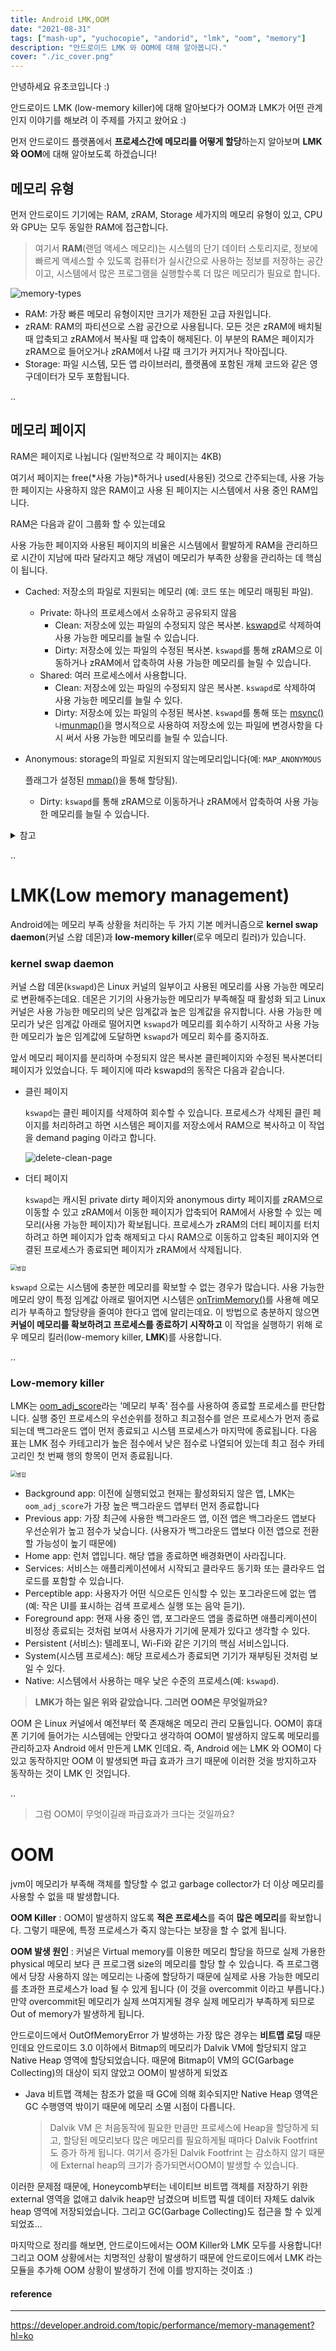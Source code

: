 ```yaml
---
title: Android LMK,OOM
date: "2021-08-31"
tags: ["mash-up", "yuchocopie", "andorid", "lmk", "oom", "memory"]
description: "안드로이드 LMK 와 OOM에 대해 알아봅니다."
cover: "./ic_cover.png"
---
```


안녕하세요 유초코입니다 :)

안드로이드 LMK (low-memory killer)에 대해 알아보다가 OOM과 LMK가 어떤 관계인지 이야기를 해보려 이 주제를 가지고 왔어요 :)

먼저 안드로이드 플랫폼에서 **프로세스간에 메모리를 어떻게 할당**하는지 알아보며 **LMK와 OOM**에 대해 알아보도록 하겠습니다!

## 메모리 유형

먼저 안드로이드 기기에는 RAM, zRAM, Storage 세가지의 메모리 유형이 있고, CPU와 GPU는 모두 동일한 RAM에 접근합니다.

> 여기서 **RAM**(랜덤 액세스 메모리)는 시스템의 단기 데이터 스토리지로, 정보에 빠르게 액세스할 수 있도록 컴퓨터가 실시간으로 사용하는 정보를 저장하는 공간이고, 시스템에서 많은 프로그램을 실행할수록 더 많은 메모리가 필요로 합니다.

![memory-types](./memory-types.svg)

- RAM: 가장 빠른 메모리 유형이지만 크기가 제한된 고급 자원입니다.
- zRAM: RAM의 파티션으로 스왑 공간으로 사용됩니다. 모든 것은 zRAM에 배치될 때 압축되고 zRAM에서 복사될 때 압축이 해제된다. 이 부분의 RAM은 페이지가 zRAM으로 들어오거나 zRAM에서 나갈 때 크기가 커지거나 작아집니다.
- Storage: 파일 시스템, 모든 앱 라이브러리, 플랫폼에 포함된 개체 코드와 같은 영구데이터가 모두 포함됩니다.

..

## 메모리 페이지

RAM은 페이지로 나뉩니다 (일반적으로 각 페이지는 4KB)

여기서 페이지는 free(*사용 가능)*하거나 used(사용된) 것으로 간주되는데, 사용 가능한 페이지는 사용하지 않은 RAM이고 사용 된 페이지는 시스템에서 사용 중인 RAM입니다.

RAM은 다음과 같이 그룹화 할 수 있는데요

사용 가능한 페이지와 사용된 페이지의 비율은 시스템에서 활발하게 RAM을 관리하므로 시간이 지남에 따라 달라지고 해당 개념이 메모리가 부족한 상황을 관리하는 데 핵심이 됩니다.

- Cached: 저장소의 파일로 지원되는 메모리 (예: 코드 또는 메모리 매핑된 파일).

  - Private: 하나의 프로세스에서 소유하고 공유되지 않음
    - Clean: 저장소에 있는 파일의 수정되지 않은 복사본. [kswapd](https://developer.android.com/topic/performance/memory-management?hl=ko#kswapd)로 삭제하여 사용 가능한 메모리를 늘릴 수 있습니다.
    - Dirty: 저장소에 있는 파일의 수정된 복사본. `kswapd`를 통해 zRAM으로 이동하거나 zRAM에서 압축하여 사용 가능한 메모리를 늘릴 수 있습니다.
  - Shared: 여러 프로세스에서 사용합니다.
    - Clean: 저장소에 있는 파일의 수정되지 않은 복사본. `kswapd`로 삭제하여 사용 가능한 메모리를 늘릴 수 있다.
    - Dirty: 저장소에 있는 파일의 수정된 복사본. `kswapd`를 통해 또는 [msync()](<https://developer.android.com/reference/android/system/Os?hl=ko#msync(long,%2520long,%2520int)>)`나`[munmap()](<https://developer.android.com/reference/android/system/Os?hl=ko#munmap(long,%2520long)>)을 명시적으로 사용하여 저장소에 있는 파일에 변경사항을 다시 써서 사용 가능한 메모리를 늘릴 수 있습니다.

- Anonymous: storage의 파일로 지원되지 않는메모리입니다(예: `MAP_ANONYMOUS`

  플래그가 설정된 [mmap()](<https://developer.android.com/reference/android/system/Os?hl=ko#mmap(long,%2520long,%2520int,%2520int,%2520java.io.FileDescriptor,%2520long)>)을 통해 할당됨).

  - Dirty: `kswapd`를 통해 zRAM으로 이동하거나 zRAM에서 압축하여 사용 가능한 메모리를 늘릴 수 있습니다.

<details>
<summary>참고</summary>
<div markdown="1">

클린 페이지에는 저장소에 있는 파일(또는 파일의 일부)의 정확한 복사본이 포함됩니다. 클린 페이지가 더 이상 파일의 정확한 복사본을 포함하지 않을 때 더티 페이지가 됩니다(예: 애플리케이션 작업의 결과로). 클린 페이지는 저장소의 데이터를 사용하여 항상 다시 생성할 수 있기 때문에 삭제할 수 있습니다. 하지만 더티 페이지는 삭제할 수 없으며 삭제하면 데이터가 손실될 수 있습니다.

</div>
</details>

..

# LMK(Low memory management)

Android에는 메모리 부족 상황을 처리하는 두 가지 기본 메커니즘으로 **kernel swap daemon**(커널 스왑 데몬)과 **low-memory killer**(로우 메모리 킬러)가 있습니다.

### kernel swap daemon

커널 스왑 데몬(`kswapd`)은 Linux 커널의 일부이고 사용된 메모리를 사용 가능한 메모리로 변환해주는데요. 데몬은 기기의 사용가능한 메모리가 부족해질 때 활성화 되고 Linux 커널은 사용 가능한 메모리의 낮은 임계값과 높은 임계값을 유지합니다. 사용 가능한 메모리가 낮은 임계값 아래로 떨어지면 `kswapd`가 메모리를 회수하기 시작하고 사용 가능한 메모리가 높은 임계값에 도달하면 `kswapd`가 메모리 회수를 중지하죠.

앞서 메모리 페이지를 분리하며 수정되지 않은 복사본 클린페이지와 수정된 복사본더티페이지가 있었습니다. 두 페이지에 따라 kswapd의 동작은 다음과 같습니다.

- 클린 페이지

  `kswapd`는 클린 페이지를 삭제하여 회수할 수 있습니다. 프로세스가 삭제된 클린 페이지를 처리하려고 하면 시스템은 페이지를 저장소에서 RAM으로 복사하고 이 작업을 demand paging 이라고 합니다.

  ![delete-clean-page](./delete-clean-page.svg)

- 더티 페이지

  `kswapd`는 캐시된 private dirty 페이지와 anonymous dirty 페이지를 zRAM으로 이동할 수 있고 zRAM에서 이동한 페이지가 압축되어 RAM에서 사용할 수 있는 메모리(사용 가능한 페이지)가 확보됩니다. 프로세스가 zRAM의 더티 페이지를 터치하려고 하면 페이지가 압축 해제되고 다시 RAM으로 이동하고 압축된 페이지와 연결된 프로세스가 종료되면 페이지가 zRAM에서 삭제됩니다.

<img src="./compressed-dirty-page.svg" alt="병합" style="zoom:60%;" />

`kswapd` 으로는 시스템에 충분한 메모리를 확보할 수 없는 경우가 많습니다. 사용 가능한 메모리 양이 특정 임계값 아래로 떨어지면 시스템은 [onTrimMemory()](<https://developer.android.com/reference/android/content/ComponentCallbacks2?hl=ko#onTrimMemory(int)>)를 사용해 메모리가 부족하고 할당량을 줄여야 한다고 앱에 알리는데요. 이 방법으로 충분하지 않으면 **커널이 메모리를 확보하려고 프로세스를 종료하기 시작하고** 이 작업을 실행하기 위해 로우 메모리 킬러(low-memory killer, **LMK**)를 사용합니다.

..

### Low-memory killer

LMK는 [oom_adj_score](https://android.googlesource.com/platform/system/core/+/master/lmkd/README.md)라는 '메모리 부족' 점수를 사용하여 종료할 프로세스를 판단합니다. 실행 중인 프로세스의 우선순위를 정하고 최고점수를 얻은 프로세스가 먼저 종료되는데 백그라운드 앱이 먼저 종료되고 시스템 프로세스가 마지막에 종료됩니다. 다음 표는 LMK 점수 카테고리가 높은 점수에서 낮은 점수로 나열되어 있는데 최고 점수 카테고리인 첫 번째 행의 항목이 먼저 종료됩니다.

<img src="./lmk-process-order.svg" alt="병합" style="zoom:60%;" />

- Background app: 이전에 실행되었고 현재는 활성화되지 않은 앱, LMK는 `oom_adj_score`가 가장 높은 백그라운드 앱부터 먼저 종료합니다
- Previous app: 가장 최근에 사용한 백그라운드 앱, 이전 앱은 백그라운드 앱보다 우선순위가 높고 점수가 낮습니다. (사용자가 백그라운드 앱보다 이전 앱으로 전환할 가능성이 높기 때문에)
- Home app: 런처 앱입니다. 해당 앱을 종료하면 배경화면이 사라집니다.
- Services: 서비스는 애플리케이션에서 시작되고 클라우드 동기화 또는 클라우드 업로드를 포함할 수 있습니다.
- Perceptible app: 사용자가 어떤 식으로든 인식할 수 있는 포그라운드에 없는 앱 (예: 작은 UI를 표시하는 검색 프로세스 실행 또는 음악 듣기).
- Foreground app: 현재 사용 중인 앱, 포그라운드 앱을 종료하면 애플리케이션이 비정상 종료되는 것처럼 보여서 사용자가 기기에 문제가 있다고 생각할 수 있다.
- Persistent (서비스): 텔레포니, Wi-Fi와 같은 기기의 핵심 서비스입니다.
- System(시스템 프로세스): 해당 프로세스가 종료되면 기기가 재부팅된 것처럼 보일 수 있다.
- Native: 시스템에서 사용하는 매우 낮은 수준의 프로세스(예: `kswapd`).

> **LMK가 하는 일은 위와 같았습니다. 그러면 OOM은 무엇일까요?**

OOM 은 Linux 커널에서 예전부터 쭉 존재해온 메모리 관리 모듈입니다. OOM이 휴대폰 기기에 들어가는 시스템에는 안맞다고 생각하여 OOM이 발생하지 않도록 메모리를 관리하고자 Android 에서 만든게 LMK 인데요. 즉, Android 에는 LMK 와 OOM이 다 있고 동작하지만 OOM 이 발생되면 파급 효과가 크기 때문에 이러한 것을 방지하고자 동작하는 것이 LMK 인 것입니다.

..

> 그럼 OOM이 무엇이길래 파급효과가 크다는 것일까요?

# OOM

jvm이 메모리가 부족해 객체를 할당할 수 없고 garbage collector가 더 이상 메모리를 사용할 수 없을 때 발생합니다.

**OOM Killer** : OOM이 발생하지 않도록 **적은 프로세스**를 죽여 **많은 메모리**를 확보합니다. 그렇기 때문에, 특정 프로세스가 죽지 않는다는 보장을 할 수 없게 됩니다.

**OOM 발생 원인** : 커널은 Virtual memory를 이용한 메모리 할당을 하므로 실제 가용한 physical 메모리 보다 큰 프로그램 size의 메모리를 할당 할 수 있습니다. 즉 프로그램에서 당장 사용하지 않는 메모리는 나중에 할당하기 때문에 실제로 사용 가능한 메모리를 초과한 프로세스가 load 될 수 있게 됩니다 (이 것을 overcommit 이라고 부릅니다.)
만약 overcommit된 메모리가 실제 쓰여지게될 경우 실제 메모리가 부족하게 되므로 Out of memory가 발생하게 됩니다.

안드로이드에서 OutOfMemoryError 가 발생하는 가장 많은 경우는 **비트맵 로딩** 때문인데요
안드로이드 3.0 이하에서 Bitmap의 메모리가 Dalvik VM에 할당되지 않고 Native Heap 영역에 할당되었습니다. 때문에 Bitmap이 VM의 GC(Garbage Collecting)의 대상이 되지 않았고 OOM이 발생하게 되었죠

- Java 비트맵 객체는 참조가 없을 때 GC에 의해 회수되지만 Native Heap 영역은 GC 수행영역 밖이기 때문에 메모리 소멸 시점이 다릅니다.

  > Dalvik VM 은 처음동작에 필요한 만큼만 프로세스에 Heap을 할당하게 되고, 할당된 메모리보다 많은 메모리를 필요하게될 때마다 Dalvik Footfrint도 증가 하게 됩니다. 여기서 증가된 Dalvik Footfrint 는 감소하지 않기 때문에 External heap의 크기가 증가되면서OOM이 발생할 수 있습니다.

이러한 문제점 때문에, Honeycomb부터는 네이티브 비트맵 객체를 저장하기 위한 external 영역을 없애고 dalvik heap만 남겼으며 비트맵 픽셀 데이터 자체도 dalvik heap 영역에 저장되었습니다. 그리고 GC(Garbage Collecting)도 접근을 할 수 있게 되었죠...

마지막으로 정리를 해보면, 안드로이드에서는 OOM Killer와 LMK 모두를 사용합니다!
그리고 OOM 상황에서는 치명적인 상황이 발생하기 때문에 안드로이드에서 LMK 라는 모듈을 추가해 OOM 상황이 발생하기 전에 이를 방지하는 것이죠 :)

#### reference

---

https://developer.android.com/topic/performance/memory-management?hl=ko
